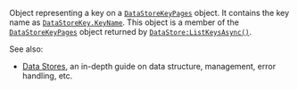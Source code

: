 Object representing a key on a [`DataStoreKeyPages`](https://create.roblox.com/docs/reference/engine/classes/DataStoreKeyPages) object. It contains
the key name as [`DataStoreKey.KeyName`](https://create.roblox.com/docs/reference/engine/classes/DataStoreKey#KeyName). This object is a member of the
[`DataStoreKeyPages`](https://create.roblox.com/docs/reference/engine/classes/DataStoreKeyPages) object returned by
[`DataStore:ListKeysAsync()`](https://create.roblox.com/docs/reference/engine/classes/DataStore#ListKeysAsync).

See also:

- [Data Stores](https://create.roblox.com/docs/cloud-services/datastores), an in-depth guide on
data structure, management, error handling, etc.